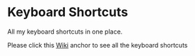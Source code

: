 # Keyboard Shortcuts
All my keyboard shortcuts in one place.

Please click this [Wiki](https://github.com/rogermori/keyboardshortcuts/wiki) anchor to see all the keyboard shortcuts
